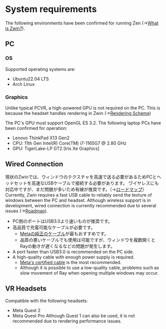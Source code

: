 # System requirements
The following environments have been confirmed for running Zen (→[What is Zwin?](/what_is_it/what_is_zwin)).

## PC
### OS
Supported operating systems are:
- Ubuntu22.04 LTS
- Arch Linux

### Graphics
Unlike typical PCVR, a high-powered GPU is not required on the PC.
This is because the headset handles rendering in Zwin (→[Rendering Scheme](/what_is_it/rendering_scheme))

The PC's GPU must support OpenGL ES 3.2. The following laptop PCs have been confirmed for operation:

- Lenovo ThinkPad X13 Gen2
 - CPU: 11th Gen Intel(R) Core(TM) i7-1165G7 @ 2.80 GHz
 - GPU: TigerLake-LP GT2 [Iris Xe Graphics]

## Wired Connection
現状のZwinでは、ウィンドウのテクスチャを高速で送る必要があるためPCとヘッドセットを高速なUSBケーブルで接続する必要があります。
ワイヤレスにも対応中ですが、まだ問題が多いため有線が推奨です。（→[ロードマップ](/roadmap)）
Currently, Zwin requires a fast USB cable to reliably send the texture of windows between the PC and headset. Although wireless support is in development, wired connection is currently recommended due to several issues (→[Roadmap](/roadmap)).

- PC側のポートはUSB3.0より速いものが推奨です。
- 高品質で充電可能なケーブルが必要です。
  - [Metaの純正のケーブル](https://www.meta.com/ja-jp/help/quest/articles/headsets-and-accessories/oculus-link/)が最もおすすめです。
  - 品質の悪いケーブルでも使用は可能ですが、ウィンドウを複数開くとRayの動きが遅くなるなどの問題が発生します。
- A port faster than USB3.0 is recommended on the PC side.
- A high-quality cable with enough power supply is required.
  - [Meta's certified cable](https://www.meta.com/ja-jp/help/quest/articles/headsets-and-accessories/oculus-link/) is the most recommended.
  - Although it is possible to use a low-quality cable, problems such as slow movement of Ray when opening multiple windows may occur.


## VR Headsets
Compatible with the following headsets:
- Meta Quest 2
- Meta Quest Pro
Although Quest 1 can also be used, it is not recommended due to rendering performance issues.
